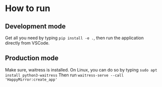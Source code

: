 # How to run
## Development mode
Get all you need by typing `pip install -e .`, then run the application directly from VSCode.

## Production mode
Make sure, waitress is installed. On Linux, you can do so by typing `sudo apt install python3-waitress`
Then run `waitress-serve --call 'HappyMirror:create_app'`
